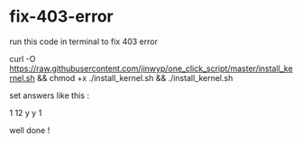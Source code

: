 # fix-403-error
run this code in terminal to fix 403 error


curl -O https://raw.githubusercontent.com/jinwyp/one_click_script/master/install_kernel.sh && chmod +x ./install_kernel.sh && ./install_kernel.sh


set answers like this :

1
12
y
y
1


well done !
